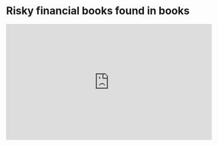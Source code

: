 # Risky financial books found in books


<iframe width="560" height="315" src="https://www.youtube.com/embed/KEABSZYL7X0?si=2iUrz90A-Fei4k3c" title="YouTube video player" frameborder="0" allow="accelerometer; autoplay; clipboard-write; encrypted-media; gyroscope; picture-in-picture; web-share" allowfullscreen></iframe>